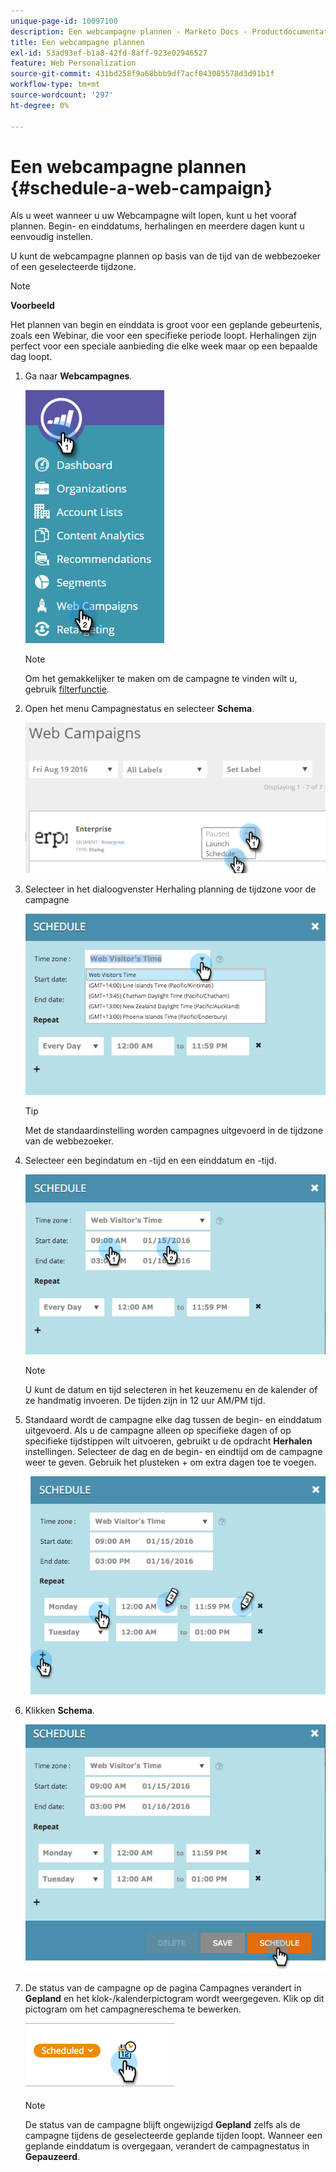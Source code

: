 ```yaml
---
unique-page-id: 10097100
description: Een webcampagne plannen - Marketo Docs - Productdocumentatie
title: Een webcampagne plannen
exl-id: 53ad93ef-b1a8-42fd-8aff-923e02946527
feature: Web Personalization
source-git-commit: 431bd258f9a68bbb9df7acf043085578d3d91b1f
workflow-type: tm+mt
source-wordcount: '297'
ht-degree: 0%

---
```


# Een webcampagne plannen {#schedule-a-web-campaign}

Als u weet wanneer u uw Webcampagne wilt lopen, kunt u het vooraf plannen. Begin- en einddatums, herhalingen en meerdere dagen kunt u eenvoudig instellen.

U kunt de webcampagne plannen op basis van de tijd van de webbezoeker of een geselecteerde tijdzone.

>[!NOTE]
>
>**Voorbeeld**
>
>Het plannen van begin en einddata is groot voor een geplande gebeurtenis, zoals een Webinar, die voor een specifieke periode loopt. Herhalingen zijn perfect voor een speciale aanbieding die elke week maar op een bepaalde dag loopt.

1. Ga naar **Webcampagnes**.

   ![](assets/image2016-8-18-16-3a38-3a47.png)

   >[!NOTE]
   >
   >Om het gemakkelijker te maken om de campagne te vinden wilt u, gebruik [filterfunctie](/help/marketo/product-docs/web-personalization/working-with-web-campaigns/filter-web-campaigns.md).

1. Open het menu Campagnestatus en selecteer **Schema**.

   ![](assets/image2016-8-18-16-3a41-3a45.png)

1. Selecteer in het dialoogvenster Herhaling planning de tijdzone voor de campagne

   ![](assets/image2016-1-14-8-3a14-3a20.png)

   >[!TIP]
   >
   >Met de standaardinstelling worden campagnes uitgevoerd in de tijdzone van de webbezoeker.

1. Selecteer een begindatum en -tijd en een einddatum en -tijd.

   ![](assets/image2016-1-14-8-3a16-3a12.png)

   >[!NOTE]
   >
   >U kunt de datum en tijd selecteren in het keuzemenu en de kalender of ze handmatig invoeren. De tijden zijn in 12 uur AM/PM tijd.

1. Standaard wordt de campagne elke dag tussen de begin- en einddatum uitgevoerd. Als u de campagne alleen op specifieke dagen of op specifieke tijdstippen wilt uitvoeren, gebruikt u de opdracht **Herhalen** instellingen. Selecteer de dag en de begin- en eindtijd om de campagne weer te geven. Gebruik het plusteken + om extra dagen toe te voegen.

   ![](assets/image2016-1-14-8-3a19-3a37.png)

1. Klikken **Schema**.

   ![](assets/image2016-1-14-8-3a27-3a55.png)

1. De status van de campagne op de pagina Campagnes verandert in **Gepland** en het klok-/kalenderpictogram wordt weergegeven. Klik op dit pictogram om het campagnereschema te bewerken.

   ![](assets/image2016-1-14-8-3a27-3a32.png)

   >[!NOTE]
   >
   >De status van de campagne blijft ongewijzigd **Gepland** zelfs als de campagne tijdens de geselecteerde geplande tijden loopt. Wanneer een geplande einddatum is overgegaan, verandert de campagnestatus in **Gepauzeerd**.
